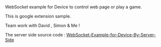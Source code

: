 WebSocket example for Device to control web page or play a game.

This is google extension sample.

Team work with David , Simon & Me !

The server side source code : [WebSocket-Example-for-Device-By-Server-Side](https://github.com/ethan0417/WebSocket-Example-for-Device-By-Server-Side)

